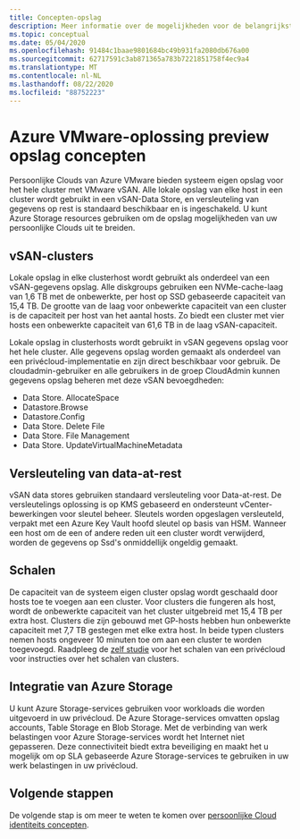 ```yaml
---
title: Concepten-opslag
description: Meer informatie over de mogelijkheden voor de belangrijkste opslag in azure VMware-oplossing preview persoonlijke Clouds.
ms.topic: conceptual
ms.date: 05/04/2020
ms.openlocfilehash: 91484c1baae9801684bc49b931fa2080db676a00
ms.sourcegitcommit: 62717591c3ab871365a783b7221851758f4ec9a4
ms.translationtype: MT
ms.contentlocale: nl-NL
ms.lasthandoff: 08/22/2020
ms.locfileid: "88752223"
---
```

# <a name="azure-vmware-solution-preview-storage-concepts"></a>Azure VMware-oplossing preview opslag concepten

Persoonlijke Clouds van Azure VMware bieden systeem eigen opslag voor het hele cluster met VMware vSAN. Alle lokale opslag van elke host in een cluster wordt gebruikt in een vSAN-Data Store, en versleuteling van gegevens op rest is standaard beschikbaar en is ingeschakeld. U kunt Azure Storage resources gebruiken om de opslag mogelijkheden van uw persoonlijke Clouds uit te breiden.

## <a name="vsan-clusters"></a>vSAN-clusters

Lokale opslag in elke clusterhost wordt gebruikt als onderdeel van een vSAN-gegevens opslag. Alle diskgroups gebruiken een NVMe-cache-laag van 1,6 TB met de onbewerkte, per host op SSD gebaseerde capaciteit van 15,4 TB. De grootte van de laag voor onbewerkte capaciteit van een cluster is de capaciteit per host van het aantal hosts. Zo biedt een cluster met vier hosts een onbewerkte capaciteit van 61,6 TB in de laag vSAN-capaciteit.

Lokale opslag in clusterhosts wordt gebruikt in vSAN gegevens opslag voor het hele cluster. Alle gegevens opslag worden gemaakt als onderdeel van een privécloud-implementatie en zijn direct beschikbaar voor gebruik. De cloudadmin-gebruiker en alle gebruikers in de groep CloudAdmin kunnen gegevens opslag beheren met deze vSAN bevoegdheden:
- Data Store. AllocateSpace
- Datastore.Browse
- Datastore.Config
- Data Store. Delete File
- Data Store. File Management
- Data Store. UpdateVirtualMachineMetadata

## <a name="data-at-rest-encryption"></a>Versleuteling van data-at-rest

vSAN data stores gebruiken standaard versleuteling voor Data-at-rest. De versleutelings oplossing is op KMS gebaseerd en ondersteunt vCenter-bewerkingen voor sleutel beheer. Sleutels worden opgeslagen versleuteld, verpakt met een Azure Key Vault hoofd sleutel op basis van HSM. Wanneer een host om de een of andere reden uit een cluster wordt verwijderd, worden de gegevens op Ssd's onmiddellijk ongeldig gemaakt.

## <a name="scaling"></a>Schalen

De capaciteit van de systeem eigen cluster opslag wordt geschaald door hosts toe te voegen aan een cluster. Voor clusters die fungeren als host, wordt de onbewerkte capaciteit van het cluster uitgebreid met 15,4 TB per extra host. Clusters die zijn gebouwd met GP-hosts hebben hun onbewerkte capaciteit met 7,7 TB gestegen met elke extra host. In beide typen clusters nemen hosts ongeveer 10 minuten toe om aan een cluster te worden toegevoegd. Raadpleeg de [zelf studie][tutorial-scale-private-cloud] voor het schalen van een privécloud voor instructies over het schalen van clusters.

## <a name="azure-storage-integration"></a>Integratie van Azure Storage

U kunt Azure Storage-services gebruiken voor workloads die worden uitgevoerd in uw privécloud. De Azure Storage-services omvatten opslag accounts, Table Storage en Blob Storage. Met de verbinding van werk belastingen voor Azure Storage-services wordt het Internet niet gepasseren. Deze connectiviteit biedt extra beveiliging en maakt het u mogelijk om op SLA gebaseerde Azure Storage-services te gebruiken in uw werk belastingen in uw privécloud.

## <a name="next-steps"></a>Volgende stappen

De volgende stap is om meer te weten te komen over [persoonlijke Cloud identiteits concepten][concepts-identity].

<!-- LINKS - external-->

<!-- LINKS - internal -->
[tutorial-scale-private-cloud]: ./tutorial-scale-private-cloud.md
[concepts-identity]: ./concepts-identity.md
